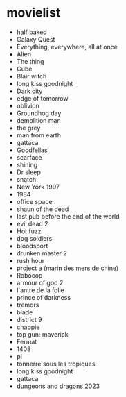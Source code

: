 # movielist

- half baked
- Galaxy Quest
- Everything, everywhere, all at once
- Alien
- The thing
- Cube
- Blair witch 
- long kiss goodnight
- Dark city
- edge of tomorrow
- oblivion
- Groundhog day 
- demolition man
- the grey
- man from earth
- gattaca
- Goodfellas
- scarface
- shining
- Dr sleep
- snatch
- New York 1997
- 1984
- office space
- shaun of the dead
- last pub before the end of the world
- evil dead 2
- Hot fuzz
- dog soldiers
- bloodsport
- drunken master 2
- rush hour
- project a (marin des mers de chine)
- Robocop
- armour of god 2
- l'antre de la folie
- prince of darkness
- tremors
- blade
- district 9
- chappie
- top gun: maverick
- Fermat
- 1408
- pi
- tonnerre sous les tropiques
- long kiss goodnight
- gattaca
- dungeons and dragons 2023


